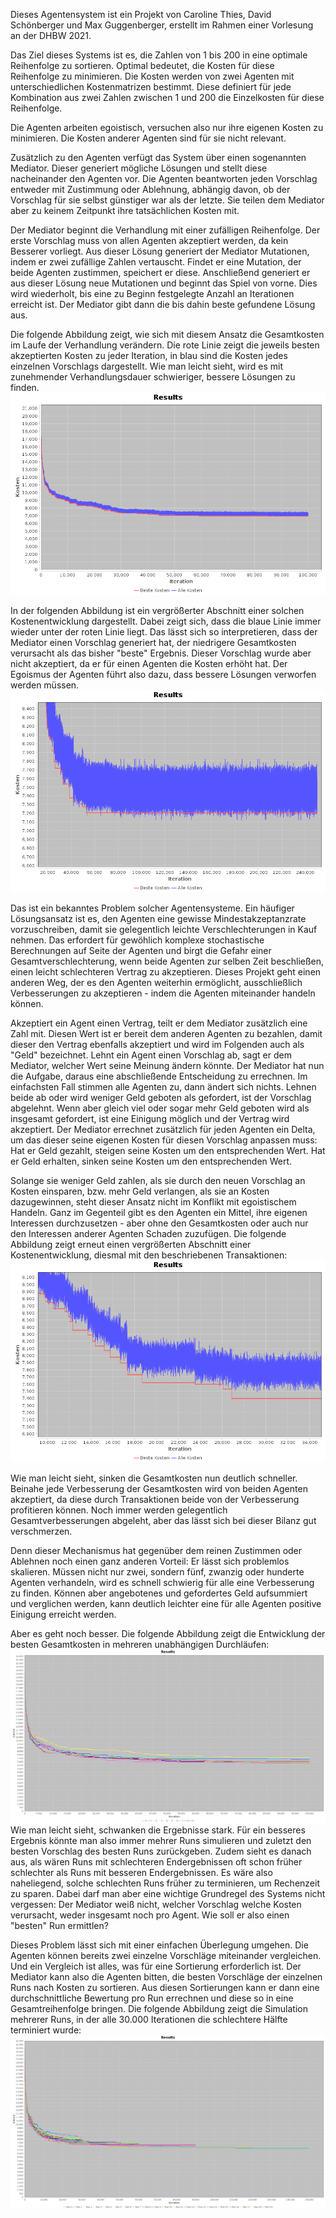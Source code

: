 Dieses Agentensystem ist ein Projekt von Caroline Thies, David Schönberger und Max Guggenberger, erstellt im Rahmen einer Vorlesung an der DHBW 2021.
  
Das Ziel dieses Systems ist es, die Zahlen von 1 bis 200 in eine optimale Reihenfolge zu sortieren. Optimal bedeutet, die Kosten für diese Reihenfolge zu minimieren. Die Kosten werden von zwei Agenten mit unterschiedlichen Kostenmatrizen bestimmt. Diese definiert für jede Kombination aus zwei Zahlen zwischen 1 und 200 die Einzelkosten für diese Reihenfolge.
  
Die Agenten arbeiten egoistisch, versuchen also nur ihre eigenen Kosten zu minimieren. Die Kosten anderer Agenten sind für sie nicht relevant. 
  
Zusätzlich zu den Agenten verfügt das System über einen sogenannten Mediator. Dieser generiert mögliche Lösungen und stellt diese nacheinander den Agenten vor. Die Agenten beantworten jeden Vorschlag entweder mit Zustimmung oder Ablehnung, abhängig davon, ob der Vorschlag für sie selbst günstiger war als der letzte. Sie teilen dem Mediator aber zu keinem Zeitpunkt ihre tatsächlichen Kosten mit.
  
Der Mediator beginnt die Verhandlung mit einer zufälligen Reihenfolge. Der erste Vorschlag muss von allen Agenten akzeptiert werden, da kein Besserer vorliegt. Aus dieser Lösung generiert der Mediator Mutationen, indem er zwei zufällige Zahlen vertauscht. Findet er eine Mutation, der beide Agenten zustimmen, speichert er diese. Anschließend generiert er aus dieser Lösung neue Mutationen und beginnt das Spiel von vorne. Dies wird wiederholt, bis eine zu Beginn festgelegte Anzahl an Iterationen erreicht ist. Der Mediator gibt dann die bis dahin beste gefundene Lösung aus.

Die folgende Abbildung zeigt, wie sich mit diesem Ansatz die Gesamtkosten im Laufe der Verhandlung verändern. Die rote Linie zeigt die jeweils besten akzeptierten Kosten zu jeder Iteration, in blau sind die Kosten jedes einzelnen Vorschlags dargestellt. Wie man leicht sieht, wird es mit zunehmender Verhandlungsdauer schwieriger, bessere Lösungen zu finden.
![Kostenentwicklung im naiven Ansatz](./images/0resultChart.png)

In der folgenden Abbildung ist ein vergrößerter Abschnitt einer solchen Kostenentwicklung dargestellt. Dabei zeigt sich, dass die blaue Linie immer wieder unter der roten Linie liegt. Das lässt sich so interpretieren, dass der Mediator einen Vorschlag generiert hat, der niedrigere Gesamtkosten verursacht als das bisher "beste" Ergebnis. Dieser Vorschlag wurde aber nicht akzeptiert, da er für einen Agenten die Kosten erhöht hat. Der Egoismus der Agenten führt also dazu, dass bessere Lösungen verworfen werden müssen.
![Blau oft besser als Rot](./images/1resultChartNoTransaction.png)

Das ist ein bekanntes Problem solcher Agentensysteme. Ein häufiger Lösungsansatz ist es, den Agenten eine gewisse Mindestakzeptanzrate vorzuschreiben, damit sie gelegentlich leichte Verschlechterungen in Kauf nehmen. Das erfordert für gewöhlich komplexe stochastische Berechnungen auf Seite der Agenten und birgt die Gefahr einer Gesamtverschlechterung, wenn beide Agenten zur selben Zeit beschließen, einen leicht schlechteren Vertrag zu akzeptieren. Dieses Projekt geht einen anderen Weg, der es den Agenten weiterhin ermöglicht, ausschließlich Verbesserungen zu akzeptieren - indem die Agenten miteinander handeln können.
  
Akzeptiert ein Agent einen Vertrag, teilt er dem Mediator zusätzlich eine Zahl mit. Diesen Wert ist er bereit dem anderen Agenten zu bezahlen, damit dieser den Vertrag ebenfalls akzeptiert und wird im Folgenden auch als "Geld" bezeichnet. Lehnt ein Agent einen Vorschlag ab, sagt er dem Mediator, welcher Wert seine Meinung ändern könnte. Der Mediator hat nun die Aufgabe, daraus eine abschließende Entscheidung zu errechnen. Im einfachsten Fall stimmen alle Agenten zu, dann ändert sich nichts. Lehnen beide ab oder wird weniger Geld geboten als gefordert, ist der Vorschlag abgelehnt. Wenn aber gleich viel oder sogar mehr Geld geboten wird als insgesamt gefordert, ist eine Einigung möglich und der Vertrag wird akzeptiert. Der Mediator errechnet zusätzlich für jeden Agenten ein Delta, um das dieser seine eigenen Kosten für diesen Vorschlag anpassen muss: Hat er Geld gezahlt, steigen seine Kosten um den entsprechenden Wert. Hat er Geld erhalten, sinken seine Kosten um den entsprechenden Wert.
  
Solange sie weniger Geld zahlen, als sie durch den neuen Vorschlag an Kosten einsparen, bzw. mehr Geld verlangen, als sie an Kosten dazugewinnen, steht dieser Ansatz nicht im Konflikt mit egoistischem Handeln. Ganz im Gegenteil gibt es den Agenten ein Mittel, ihre eigenen Interessen durchzusetzen - aber ohne den Gesamtkosten oder auch nur den Interessen anderer Agenten Schaden zuzufügen. Die folgende Abbildung zeigt erneut einen vergrößerten Abschnitt einer Kostenentwicklung, diesmal mit den beschriebenen Transaktionen:
![Mit Transaktionen wird mehr akzeptiert](./images/2resultChartWithTransaction.png)

Wie man leicht sieht, sinken die Gesamtkosten nun deutlich schneller. Beinahe jede Verbesserung der Gesamtkosten wird von beiden Agenten akzeptiert, da diese durch Transaktionen beide von der Verbesserung profitieren können. Noch immer werden gelegentlich Gesamtverbesserungen abgeleht, aber das lässt sich bei dieser Bilanz gut verschmerzen.
  
Denn dieser Mechanismus hat gegenüber dem reinen Zustimmen oder Ablehnen noch einen ganz anderen Vorteil: Er lässt sich problemlos skalieren. Müssen nicht nur zwei, sondern fünf, zwanzig oder hunderte Agenten verhandeln, wird es schnell schwierig für alle eine Verbesserung zu finden. Können aber angebotenes und gefordertes Geld aufsummiert und verglichen werden, kann deutlich leichter eine für alle Agenten positive Einigung erreicht werden.

Aber es geht noch besser. Die folgende Abbildung zeigt die Entwicklung der besten Gesamtkosten in mehreren unabhängigen Durchläufen:
![Mehrere Durchläufe](./images/3multipleRuns.png)
Wie man leicht sieht, schwanken die Ergebnisse stark. Für ein besseres Ergebnis könnte man also immer mehrer Runs simulieren und zuletzt den besten Vorschlag des besten Runs zurückgeben. Zudem sieht es danach aus, als wären Runs mit schlechteren Endergebnissen oft schon früher schlechter als Runs mit besseren Endergebnissen. Es wäre also naheliegend, solche schlechten Runs früher zu terminieren, um Rechenzeit zu sparen. Dabei darf man aber eine wichtige Grundregel des Systems nicht vergessen: Der Mediator weiß nicht, welcher Vorschlag welche Kosten verursacht, weder insgesamt noch pro Agent. Wie soll er also einen "besten" Run ermittlen?
  
Dieses Problem lässt sich mit einer einfachen Überlegung umgehen. Die Agenten können bereits zwei einzelne Vorschläge miteinander vergleichen. Und ein Vergleich ist alles, was für eine Sortierung erforderlich ist. Der Mediator kann also die Agenten bitten, die besten Vorschläge der einzelnen Runs nach Kosten zu sortieren. Aus diesen Sortierungen kann er dann eine durchschnittliche Bewertung pro Run errechnen und diese so in eine Gesamtreihenfolge bringen. Die folgende Abbildung zeigt die Simulation mehrerer Runs, in der alle 30.000 Iterationen die schlechtere Hälfte terminiert wurde:
![Mehrere Durchläufe](./images/4resultChartRankingCutoff.png)